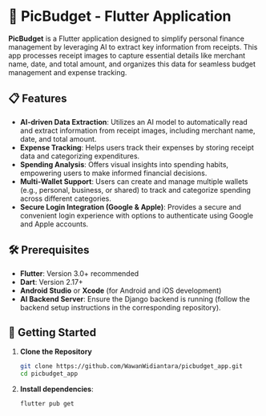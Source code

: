 # 📸 PicBudget - Flutter Application

**PicBudget** is a Flutter application designed to simplify personal finance management by leveraging AI to extract key information from receipts. This app processes receipt images to capture essential details like merchant name, date, and total amount, and organizes this data for seamless budget management and expense tracking.

## 📋 Features

- **AI-driven Data Extraction**: Utilizes an AI model to automatically read and extract information from receipt images, including merchant name, date, and total amount.
- **Expense Tracking**: Helps users track their expenses by storing receipt data and categorizing expenditures.
- **Spending Analysis**: Offers visual insights into spending habits, empowering users to make informed financial decisions.
- **Multi-Wallet Support**: Users can create and manage multiple wallets (e.g., personal, business, or shared) to track and categorize spending across different categories.
- **Secure Login Integration (Google & Apple)**: Provides a secure and convenient login experience with options to authenticate using Google and Apple accounts.

## 🛠️ Prerequisites

- **Flutter**: Version 3.0+ recommended
- **Dart**: Version 2.17+
- **Android Studio** or **Xcode** (for Android and iOS development)
- **AI Backend Server**: Ensure the Django backend is running (follow the backend setup instructions in the corresponding repository).

## 🚀 Getting Started

1. **Clone the Repository**

   ```bash
   git clone https://github.com/WawanWidiantara/picbudget_app.git
   cd picbudget_app
   ```

   
2. **Install dependencies**:

   ```bash
   flutter pub get
   ```
